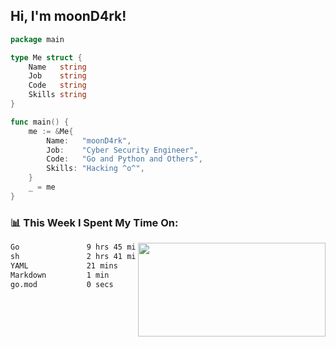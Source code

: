 <h2> Hi, I'm moonD4rk!</h2>

```go
package main

type Me struct {
	Name   string
	Job    string
	Code   string
	Skills string
}

func main() {
	me := &Me{
		Name:   "moonD4rk",
		Job:    "Cyber Security Engineer",
		Code:   "Go and Python and Others",
		Skills: "Hacking ^o^",
	}
	_ = me
}
```

<h3>📊 This Week I Spent My Time On:</h3>
<img align='right' src="https://github-readme-stats.vercel.app/api?username=moond4rk&show_icons=true&theme=radical", width="300" height="150">

<!--START_SECTION:waka-->

```txt
Go               9 hrs 45 mins   ███████████████████░░░░░░   75.90 %
sh               2 hrs 41 mins   █████▒░░░░░░░░░░░░░░░░░░░   20.98 %
YAML             21 mins         ▓░░░░░░░░░░░░░░░░░░░░░░░░   02.82 %
Markdown         1 min           ░░░░░░░░░░░░░░░░░░░░░░░░░   00.18 %
go.mod           0 secs          ░░░░░░░░░░░░░░░░░░░░░░░░░   00.04 %
```

<!--END_SECTION:waka-->

